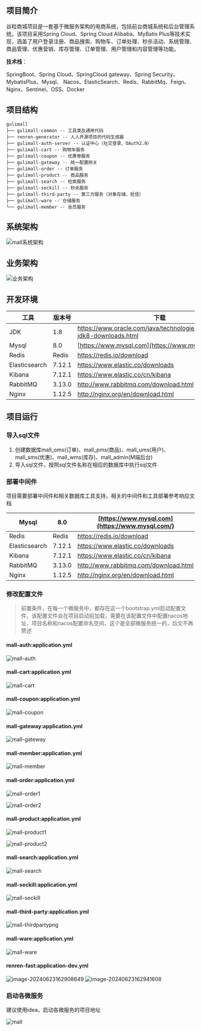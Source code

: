 ## 项目简介

谷粒商城项目是一套基于微服务架构的电商系统，包括前台商城系统和后台管理系统。该项目采用Spring Cloud、Spring Cloud Alibaba、MyBatis Plus等技术实现，涵盖了用户登录注册、商品搜索、购物车、订单处理、秒杀活动、系统管理、商品管理、优惠营销、库存管理、订单管理、用户管理和内容管理等功能。

**技术栈**：

SpringBoot、Spring Cloud、SpringCloud gateway、Spring Security、MybatisPlus、Mysql、 Nacos、ElasticSearch、Redis、RabbitMq、Feign、Nginx、Sentinel、OSS、Docker

## 项目结构

```
gulimall
├── gulimall-common -- 工具类及通用代码
├── renren-generator -- 人人开源项目的代码生成器
├── gulimall-auth-server -- 认证中心（社交登录、OAuth2.0）
├── gulimall-cart -- 购物车服务
├── gulimall-coupon -- 优惠卷服务
├── gulimall-gateway -- 统一配置网关
├── gulimall-order -- 订单服务
├── gulimall-product -- 商品服务
├── gulimall-search -- 检索服务
├── gulimall-seckill -- 秒杀服务
├── gulimall-third-party -- 第三方服务（对象存储、短信）
├── gulimall-ware -- 仓储服务
└── gulimall-member -- 会员服务
```

## 系统架构

![mall系统架构](https://camo.githubusercontent.com/ccb4fa3c1dbe0f35be3c0b0ac87caad40589c875ae25d097bfd2a1c5a163e01f/68747470733a2f2f692e6c6f6c692e6e65742f323032312f30322f31382f7a4d7253576141666271596f4634742e706e67)

## 业务架构

![业务架构](https://camo.githubusercontent.com/eace78b97127938606c43fc68b02707d153d71b2c84d042dcdfbf23e8d9fae01/68747470733a2f2f692e6c6f6c692e6e65742f323032312f30322f31382f79426a6c717673436770566b454e632e706e67)

## 开发环境

| 工具          | 版本号 | 下载                                                         |
| ------------- | ------ | ------------------------------------------------------------ |
| JDK           | 1.8    | https://www.oracle.com/java/technologies/javase/javase-jdk8-downloads.html |
| Mysql         | 8.0    | [https://www.mysql.com](https://www.mysql.com/)              |
| Redis         | Redis  | https://redis.io/download                                    |
| Elasticsearch | 7.12.1 | https://www.elastic.co/downloads                             |
| Kibana        | 7.12.1 | https://www.elastic.co/cn/kibana                             |
| RabbitMQ      | 3.13.0 | http://www.rabbitmq.com/download.html                        |
| Nginx         | 1.12.5 | http://nginx.org/en/download.html                            |

## 项目运行

### 导入sql文件

1. 创建数据库mall_oms(订单)、mall_pms(商品)、mall_ums(用户)、mall_sms(优惠)、mall_wms(库存)、mall_admin(M端后台)
2. 导入sql文件，按照sql文件名称在相应的数据库中执行sql文件

### 部署中间件

项目需要部署中间件和相关数据库工具支持，相关的中间件和工具部署参考响应文档

| Mysql         | 8.0    | [https://www.mysql.com](https://www.mysql.com/) |
| ------------- | ------ | ----------------------------------------------- |
| Redis         | Redis  | https://redis.io/download                       |
| Elasticsearch | 7.12.1 | https://www.elastic.co/downloads                |
| Kibana        | 7.12.1 | https://www.elastic.co/cn/kibana                |
| RabbitMQ      | 3.13.0 | http://www.rabbitmq.com/download.html           |
| Nginx         | 1.12.5 | http://nginx.org/en/download.html               |

### 修改配置文件

> 前置条件，在每一个微服务中，都存在这一个bootstrap.yml启动配置文件，该配置文件会在项目启动前加载，需要在该配置文件中配置nacos地址、项目名称和nacos配置命名空间，这个是全部微服务统一的，后文不再赘述

#### mall-auth:application.yml

![mall-auth](https://github.com/jjokerrr/GuliMall/assets/96131582/58af483e-c246-400e-9299-6a5c46a6e89f)


#### mall-cart:application.yml

![mall-cart](https://github.com/jjokerrr/GuliMall/assets/96131582/ef96d34f-39de-408e-b1b9-13e02bc540fa)


#### mall-coupon:application.yml

![mall-coupon](https://github.com/jjokerrr/GuliMall/assets/96131582/d038466e-067b-4032-be50-d5970e103426)


#### mall-gateway:application.yml

![mall-gateway](https://github.com/jjokerrr/GuliMall/assets/96131582/28aeb6f4-92b5-44fe-926f-f8f92cfd790e)


#### mall-member:application.yml

![mall-member](https://github.com/jjokerrr/GuliMall/assets/96131582/1d59f0dd-9ac5-40f6-aaf3-58be7608d2e4)


#### mall-order:application.yml

![mall-order1](https://github.com/jjokerrr/GuliMall/assets/96131582/3be6a63f-1c60-4fa4-9c88-2241b0f4ea3d)


![mall-order2](https://github.com/jjokerrr/GuliMall/assets/96131582/77c16c43-5fc0-4a3b-b286-2ba119613950)


#### mall-product:application.yml

![mall-product1](https://github.com/jjokerrr/GuliMall/assets/96131582/a2bc6a39-f6a5-4a77-9772-e082fc42c741)


![mall-product2](https://github.com/jjokerrr/GuliMall/assets/96131582/c83af13f-638b-47ca-97c2-19a779123078)


#### mall-search:application.yml

![mall-search](https://github.com/jjokerrr/GuliMall/assets/96131582/3b124210-836d-4b70-a997-22f7cd05117e)


#### mall-seckill:application.yml

![mall-seckill](https://github.com/jjokerrr/GuliMall/assets/96131582/edaa10dc-1594-4553-a3c1-6b5213667c96)


#### mall-third-party:application.yml

![mall-thirdpartypng](https://github.com/jjokerrr/GuliMall/assets/96131582/8c2b1c3a-c521-42c2-bd1c-ebd74ae7a56c)


#### mall-ware:application.yml

![mall-ware](https://github.com/jjokerrr/GuliMall/assets/96131582/baf08cdd-a9f8-44c5-8e97-3ca6d64c9737)


#### renren-fast:application-dev.yml

![image-20240623162908649](https://github.com/jjokerrr/GuliMall/assets/96131582/799049b3-ba4f-4f9e-a5b6-47e00b5b6b06)
![image-20240623162941608](https://github.com/jjokerrr/GuliMall/assets/96131582/f214e401-b282-48e9-bc13-18cd396901ce)


### 启动各微服务

建议使用idea，启动各微服务的项目地址

![mall](https://camo.githubusercontent.com/e724c56a3b0a2aceeb3784de3a4ea63c9ad3098d075c4613b2efc1f1c2f4c51d/68747470733a2f2f692e6c6f6c692e6e65742f323032312f30322f31382f4850657a7353366f59784a357952492e706e67)

